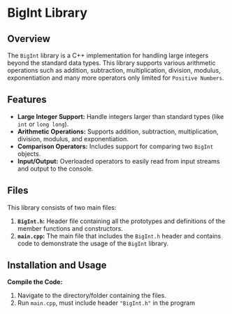 # BigInt Library

## Overview

The `BigInt` library is a C++ implementation for handling large integers beyond the standard data types. This library supports various arithmetic operations such as addition, subtraction, multiplication, division, modulus, exponentiation and many more operators only limited for `Positive Numbers`.

## Features

- **Large Integer Support:** Handle integers larger than standard types (like `int` or `long long`).
- **Arithmetic Operations:** Supports addition, subtraction, multiplication, division, modulus, and exponentiation.
- **Comparison Operators:** Includes support for comparing two `BigInt` objects.
- **Input/Output:** Overloaded operators to easily read from input streams and output to the console.

## Files

This library consists of two main files:

1. **`BigInt.h`:** Header file containing all the prototypes and definitions of the member functions and constructors.
2. **`main.cpp`:** The main file that includes the `BigInt.h` header and contains code to demonstrate the usage of the `BigInt` library.

## Installation and Usage

**Compile the Code:**
  1. Navigate to the directory/folder containing the files.
  2. Run `main.cpp`, must include header `"BigInt.h"` in the program
